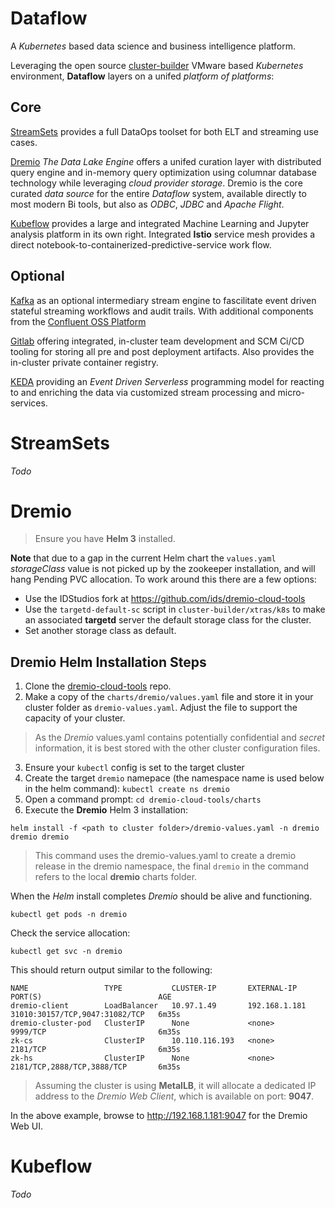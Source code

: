 # Dataflow

A _Kubernetes_ based data science and business intelligence platform.  

Leveraging the open source [cluster-builder](https://cluster-builder.idstudios.io) VMware based _Kubernetes_ environment, __Dataflow__ layers on a unifed _platform of platforms_:

## Core

[StreamSets](https://streamsets.com) provides a full DataOps toolset for both ELT and streaming use cases.

[Dremio](https://dremio.com) _The Data Lake Engine_ offers a unifed curation layer with distributed query engine and in-memory query optimization using columnar database technology while leveraging _cloud provider storage_.  Dremio is the core curated _data source_ for the entire _Dataflow_ system, available directly to most modern Bi tools, but also as _ODBC_, _JDBC_ and _Apache Flight_.

[Kubeflow](https://kubeflow.org) provides a large and integrated Machine Learning and Jupyter analysis platform in its own right.  Integrated __Istio__ service mesh provides a direct notebook-to-containerized-predictive-service work flow.

## Optional

[Kafka](https://kafka.apache.org/) as an optional intermediary stream engine to fascilitate event driven stateful streaming workflows and audit trails.  With additional components from the [Confluent OSS Platform](https://www.confluent.io/download)

[Gitlab](https://gitlab.org) offering integrated, in-cluster team development and SCM Ci/CD tooling for storing all pre and post deployment artifacts.  Also provides the in-cluster private container registry.

[KEDA](https://github.com/kedacore/keda) providing an _Event Driven Serverless_ programming model for reacting to and enriching the data via customized stream processing and micro-services.

# StreamSets

_Todo_

# Dremio

> Ensure you have __Helm 3__ installed.

__Note__ that due to a gap in the current Helm chart the `values.yaml` _storageClass_ value is not picked up by the zookeeper installation, and will hang Pending PVC allocation.  To work around this there are a few options:

* Use the IDStudios fork at https://github.com/ids/dremio-cloud-tools
* Use the `targetd-default-sc` script in `cluster-builder/xtras/k8s` to make an associated __targetd__ server the default storage class for the cluster.
* Set another storage class as default.

## Dremio Helm Installation Steps

1. Clone the [dremio-cloud-tools](https://github.com/dremio/dremio-cloud-tools) repo.
2. Make a copy of the `charts/dremio/values.yaml` file and store it in your cluster folder as `dremio-values.yaml`.  Adjust the file to support the capacity of your cluster.

> As the _Dremio_ values.yaml contains potentially confidential and _secret_ information, it is best stored with the other cluster configuration files.

3. Ensure your `kubectl` config is set to the target cluster
4. Create the target `dremio` namepace (the namespace name is used below in the helm command): `kubectl create ns dremio`
5. Open a command prompt: `cd dremio-cloud-tools/charts`
6. Execute the __Dremio__ Helm 3 installation:

```
helm install -f <path to cluster folder>/dremio-values.yaml -n dremio dremio dremio
```

> This command uses the dremio-values.yaml to create a dremio release in the dremio namespace, the final `dremio` in the command refers to the local __dremio__ charts folder.

When the _Helm_ install completes _Dremio_ should be alive and functioning.  

```
kubectl get pods -n dremio
```

Check the service allocation:

```
kubectl get svc -n dremio
```

This should return output similar to the following:

```
NAME                 TYPE           CLUSTER-IP       EXTERNAL-IP     PORT(S)                          AGE
dremio-client        LoadBalancer   10.97.1.49       192.168.1.181   31010:30157/TCP,9047:31082/TCP   6m35s
dremio-cluster-pod   ClusterIP      None             <none>          9999/TCP                         6m35s
zk-cs                ClusterIP      10.110.116.193   <none>          2181/TCP                         6m35s
zk-hs                ClusterIP      None             <none>          2181/TCP,2888/TCP,3888/TCP       6m35s
```

> Assuming the cluster is using __MetalLB__, it will allocate a dedicated IP address to the _Dremio Web Client_, which is available on port: __9047__.


In the above example, browse to http://192.168.1.181:9047 for the Dremio Web UI.

# Kubeflow

_Todo_
